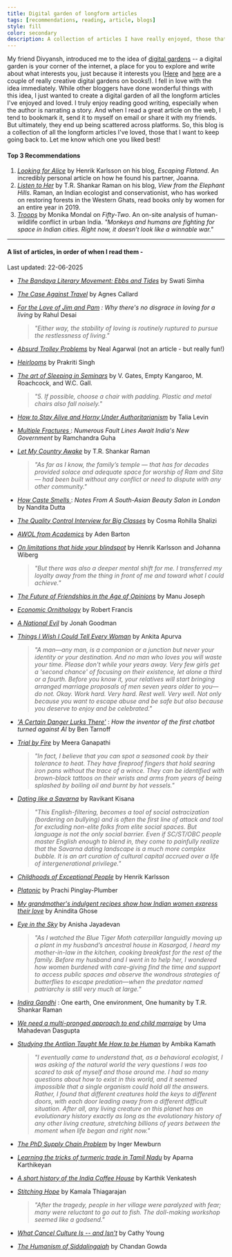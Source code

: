 ```yaml
---
title: Digital garden of longform articles
tags: [recommendations, reading, article, blogs]
style: fill
color: secondary
description: A collection of articles I have really enjoyed, those that I want to keep going back to.
---
```


My friend Divyansh, introduced me to the idea of [digital gardens](https://www.technologyreview.com/2020/09/03/1007716/digital-gardens-let-you-cultivate-your-own-little-bit-of-the-internet/) -- a digital garden is your corner of the internet, a place for you to explore and write about what interests you, just because it interests you ([Here](https://amandapinsker.com/reading) and [here](https://highlights.melanie-richards.com/) are a couple of really creative digital gardens on books!). I fell in love with the idea immediately. While other bloggers have done wonderful things with this idea, I just wanted to create a digital garden of all the longform articles I've enjoyed and loved. I truly enjoy reading good writing, especially when the author is narrating a story. And when I read a great article on the web, I tend to bookmark it, send it to myself on email or share it with my friends. But ultimately, they end up being scattered across platforms. So, this blog is a collection of all the longform articles I've loved, those that I want to keep going back to. Let me know which one you liked best!

#### Top 3 Recommendations

1. [_Looking for Alice_](https://www.henrikkarlsson.xyz/p/looking-for-alice) by Henrik Karlsson on his blog, _Escaping Flatand_. An incredibly personal article on how he found his partner, Joanna.
2. [_Listen to Her_](https://shankarraman.in/2020/01/09/listen-to-her/) by T.R. Shankar Raman on his blog, _View from the Elephant Hills_. Raman, an Indian ecologist and conservationist, who has worked on restoring forests in the Western Ghats, read books only by women for an entire year in 2019. 
3. [_Troops_](https://fiftytwo.in/story/troops/) by Monika Mondal on _Fifty-Two_. An on-site analysis of human-wildlife conflict in urban India. _"Monkeys and humans are fighting for space in Indian cities. Right now, it doesn’t look like a winnable war."_

-------

#### A list of articles, in order of when I read them - 

Last updated: 22-06-2025


* [_The Bandaya Literary Movement: Ebbs and Tides_](https://map.sahapedia.org/article/The-Bandaya-Literary-Movement:-Ebbs-and-Tides--Bandaya-in-Kannada-means-Rebel-or-Rebellion/10660) by Swati Simha
* [_The Case Against Travel_](https://www.newyorker.com/culture/the-weekend-essay/the-case-against-travel) by Agnes Callard
* [_For the Love of Jim and Pam_](https://www.news9live.com/art-culture/cinema/for-the-love-of-jim-and-pam-why-theres-no-disgrace-in-loving-for-a-living-154287) _: Why there's no disgrace in loving for a living_ by Rahul Desai

  > _"Either way, the stability of loving is routinely ruptured to pursue the restlessness of living."_
  
* [_Absurd Trolley Problems_](https://neal.fun/absurd-trolley-problems/) by Neal Agarwal (not an article - but really fun!)
* [_Heirlooms_](https://medium.com/@behindthedesk/heirlooms-017753d86357) by Prakriti Singh
* [_The art of Sleeping in Seminars_](https://physics.illinois.edu/calendar/seminars/the-art-of-sleeping-in-seminars) by V. Gates, Empty Kangaroo, M. Roachcock, and W.C. Gall.

  > _"5. If possible, choose a chair with padding. Plastic and metal chairs also fall noisely."_
  
* [_How to Stay Alive and Horny Under Authoritarianism_](https://buttondown.com/theswordandthesandwich/archive/how-to-stay-alive-and-horny-under-authoritarianism/) by Talia Levin
* [_Multiple Fractures_ ](https://www.telegraphindia.com/opinion/multiple-fractures-numerous-fault-lines-await-indias-new-government/cid/2023896) : _Numerous Fault Lines Await India's New Government_ by Ramchandra Guha
* [_Let My Country Awake_](https://shankarraman.in/2024/04/05/l/) by T.R. Shankar Raman

  > _"As far as I know, the family’s temple — that has for decades provided solace and adequate space for worship of Ram and Sita — had been built without any conflict or need to dispute with any other community."_

* [_How Caste Smells_ ](https://behanbox.com/2024/04/02/how-caste-smells-notes-from-a-south-asian-beauty-salon-in-london/) : _Notes From A South-Asian Beauty Salon in London_ by Nandita Dutta
* [_The Quality Control Interview for Big Classes_](http://bactra.org/weblog/2024/03/23/) by Cosma Rohilla Shalizi
* [_AWOL from Academics_](https://www.harvardmagazine.com/2024/03/university-people-the-undergraduate-balance) by Aden Barton
* [_On limitations that hide your blindspot_](https://www.henrikkarlsson.xyz/p/limitatons?utm_source=post-email-title&publication_id=313411&post_id=142697510&utm_campaign=email-post-title&isFreemail=true&r=2a2h8p&triedRedirect=true&utm_medium=email) by Henrik Karlsson and Johanna Wiberg

  > _"But there was also a deeper mental shift for me. I transferred my loyalty away from the thing in front of me and toward what I could achieve."_

* [_The Future of Friendships in the Age of Opinions_](https://bymanujoseph.com/2024/02/02/the-future-of-friendships-in-the-age-of-opinions/) by Manu Joseph
* [_Economic Ornithology_](https://birdhistory.substack.com/p/economic-ornithology) by Robert Francis
* [_A National Evil_](https://www.lrb.co.uk/the-paper/v45/n23/jonah-goodman/a-national-evil) by Jonah Goodman
* [_Things I Wish I Could Tell Every Woman_](https://righttorestandexcel.substack.com/p/things-i-wish-i-could-tell-every?fbclid=PAAaaIx4MgoKBW7PrEGFbEkLb_4QWNp_2Q2Frzg7917r-JqnhWUTIdcdT9pXY) by Ankita Apurva

  > _"A man—any man, is a companion or a junction but never your identity or your destination. And no man who loves you will waste your time. Please don't while your years away. Very few girls get a 'second chance' of focusing on their existence, let alone a third or a fourth. Before you know it, your relatives will start bringing arranged marriage proposals of men seven years older to you—do not. Okay. Work hard. Very hard. Rest well. Very well. Not only because you want to escape abuse and be safe but also because you deserve to enjoy and be celebrated."_

* [_'A Certain Danger Lurks There'_](https://amp.theguardian.com/technology/2023/jul/25/joseph-weizenbaum-inventor-eliza-chatbot-turned-against-artificial-intelligence-ai) : _How the inventor of the first chatbot turned against AI_ by Ben Tarnoff
* [_Trial by Fire_](https://enthucutlet.com/enthuoriginals/playing-with-fire/trial-by-fire/) by Meera Ganapathi

  > _"In fact, I believe that you can spot a seasoned cook by their tolerance to heat. They have fireproof fingers that hold searing iron pans without the trace of a wince. They can be identified with brown-black tattoos on their wrists and arms from years of being splashed by boiling oil and burnt by hot vessels."_

* [_Dating like a Savarna_](https://www.theswaddle.com/dating-like-a-savarna) by Ravikant Kisana

  > _"This English-filtering, becomes a tool of social ostracization (bordering on bullying) and is often the first line of attack and tool for excluding non-elite folks from elite social spaces. But language is not the only social barrier. Even if SC/ST/OBC people master English enough to blend in, they come to painfully realize that the Savarna dating landscape is a much more complex bubble. It is an art curation of cultural capital accrued over a life of intergenerational privilege."_

* [_Childhoods of Exceptional People_](https://escapingflatland.substack.com/p/childhoods) by Henrik Karlsson
* [_Platonic_](https://fiftytwo.in/story/platonic/) by Prachi Pinglay-Plumber
* [_My grandmother's indulgent recipes show how Indian women express their love_](https://www.theguardian.com/lifeandstyle/2023/feb/19/my-grandmothers-indulgent-recipes-show-how-indian-women-express-their-love) by Anindita Ghose
* [_Eye in the Sky_](https://www.darknlight.com/projects/eye-in-the-sky/) by Anisha Jayadevan

  > _"As I watched the Blue Tiger Moth caterpillar languidly moving up a plant in my husband’s ancestral house in Kasargod, I heard my mother-in-law in the kitchen, cooking breakfast for the rest of the family. Before my husband and I went in to help her, I wondered how women burdened with care-giving find the time and support to access public spaces and observe the wondrous strategies of butterflies to escape predation—when the predator named patriarchy is still very much at large."_

* [_Indira Gandhi_](http://shankarraman.in/2022/06/15/indira-gandhi-one-earth-one-environment-one-humanity/) : One earth, One environment, One humanity by T.R. Shankar Raman
* [_We need a multi-pronged approach to end child marraige_](https://indianexpress.com/article/opinion/columns/child-marriage-education-covid-pandemic-7639949/) by Uma Mahadevan Dasgupta
* [_Studying the Antlion Taught Me How to be Human_](https://magazine.catapult.co/column/stories/ambika-kamath-studying-antlion-taught-me-how-to-be-human-behavioral-ecology-science-nature) by Ambika Kamath

  > _"I eventually came to understand that, as a behavioral ecologist, I was asking of the natural world the very questions I was too scared to ask of myself and those around me. I had so many questions about how to exist in this world, and it seemed impossible that a single organism could hold all the answers. Rather, I found that different creatures hold the keys to different doors, with each door leading away from a different difficult situation. After all, any living creature on this planet has an evolutionary history exactly as long as the evolutionary history of any other living creature, stretching billions of years between the moment when life began and right now."_

* [_The PhD Supply Chain Problem_](https://thesiswhisperer.com/2022/02/02/the-phd-supply-chain-problem/) by Inger Mewburn
* [_Learning the tricks of turmeric trade in Tamil Nadu_](https://ruralindiaonline.org/en/articles/learning-the-tricks-of-the-turmeric-trade-in-tn/) by Aparna Karthikeyan
* [_A short history of the India Coffee House_](https://www.firstpost.com/living/a-short-history-of-the-india-coffee-house-conversation-revolutionary-politics-and-a-different-way-to-do-business-9184321.html) by Karthik Venkatesh
* [_Stitching Hope_](https://www.hakaimagazine.com/features/stitching-hope/) by Kamala Thiagarajan

  > _"After the tragedy, people in her village were paralyzed with fear; many were reluctant to go out to fish. The doll-making workshop seemed like a godsend."_

* [_What Cancel Culture Is -- and Isn't_](https://www.thebulwark.com/what-cancel-culture-is-and-isnt/) by Cathy Young
* [_The Humanism of Siddalingaiah_](https://www.deccanherald.com/opinion/the-humanism-of-siddalingaiah-1004625.html) by Chandan Gowda



